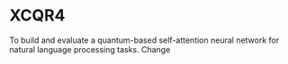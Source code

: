 # XCQR4
To build and evaluate a quantum-based self-attention neural network for natural language processing tasks.
Change
